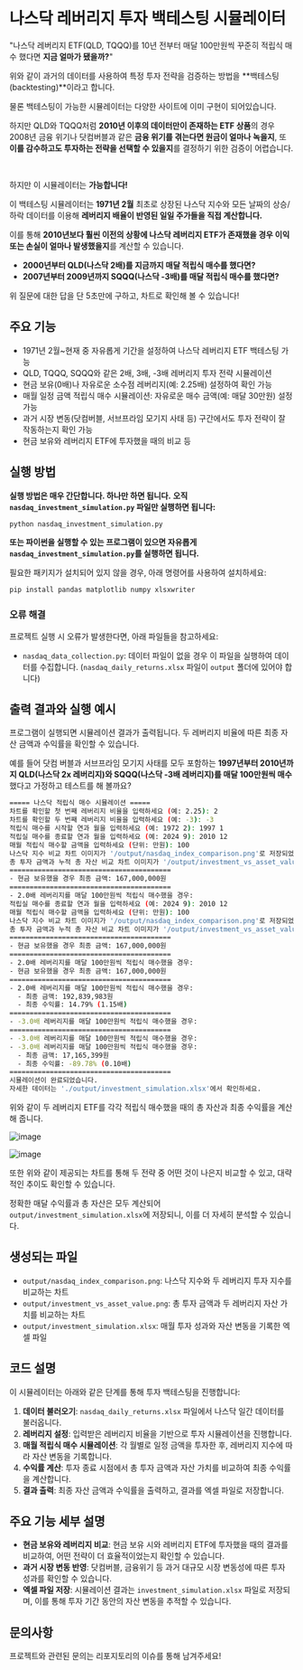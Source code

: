 # 나스닥 레버리지 투자 백테스팅 시뮬레이터

"나스닥 레버리지 ETF(QLD, TQQQ)를 10년 전부터 매달 100만원씩 꾸준히 적립식 매수 했다면 **지금 얼마가 됐을까?**"

위와 같이 과거의 데이터를 사용하여 특정 투자 전략을 검증하는 방법을 **백테스팅(backtesting)**이라고 합니다.

물론 백테스팅이 가능한 시뮬레이터는 다양한 사이트에 이미 구현이 되어있습니다.

하지만 QLD와 TQQQ처럼 **2010년 이후의 데이터만이 존재하는 ETF 상품**의 경우 2008년 금융 위기나 닷컴버블과 같은 **금융 위기를 겪는다면 원금이 얼마나 녹을지**, 또 **이를 감수하고도 투자하는 전략을 선택할 수 있을지**를 결정하기 위한 검증이 어렵습니다.

<br>

하지만 이 시뮬레이터는 **가능합니다!**

이 백테스팅 시뮬레이터는 **1971년 2월** 최초로 상장된 나스닥 지수와 모든 날짜의 상승/하락 데이터를 이용해 **레버리지 배율이 반영된 일일 주가들을 직접 계산합니다.**

이를 통해 **2010년보다 훨씬 이전의 상황에 나스닥 레버리지 ETF가 존재했을 경우 이익 또는 손실이 얼마나 발생했을지**를 계산할 수 있습니다.

- **2000년부터 QLD(나스닥 2배)를 지금까지 매달 적립식 매수를 했다면?**
- **2007년부터 2009년까지 SQQQ(나스닥 -3배)를 매달 적립식 매수를 했다면?**

위 질문에 대한 답을 단 5초만에 구하고, 차트로 확인해 볼 수 있습니다!

## 주요 기능

- 1971년 2월~현재 중 자유롭게 기간을 설정하여 나스닥 레버리지 ETF 백테스팅 가능
- QLD, TQQQ, SQQQ와 같은 2배, 3배, -3배 레버리지 투자 전략 시뮬레이션
- 현금 보유(0배)나 자유로운 소수점 레버리지(예: 2.25배) 설정하여 확인 가능
- 매월 일정 금액 적립식 매수 시뮬레이션: 자유로운 매수 금액(예: 매달 30만원) 설정 가능
- 과거 시장 변동(닷컴버블, 서브프라임 모기지 사태 등) 구간에서도 투자 전략이 잘 작동하는지 확인 가능
- 현금 보유와 레버리지 ETF에 투자했을 때의 비교 등

## 실행 방법

**실행 방법은 매우 간단합니다. 하나만 하면 됩니다.**
**오직 `nasdaq_investment_simulation.py` 파일만 실행하면 됩니다:**

```bash
python nasdaq_investment_simulation.py
```

**또는 파이썬을 실행할 수 있는 프로그램이 있으면 자유롭게 `nasdaq_investment_simulation.py`를 실행하면 됩니다.**

필요한 패키지가 설치되어 있지 않을 경우, 아래 명령어를 사용하여 설치하세요:

```bash
pip install pandas matplotlib numpy xlsxwriter
```

### 오류 해결

프로젝트 실행 시 오류가 발생한다면, 아래 파일들을 참고하세요:

- `nasdaq_data_collection.py`: 데이터 파일이 없을 경우 이 파일을 실행하여 데이터를 수집합니다. (`nasdaq_daily_returns.xlsx` 파일이 `output` 폴더에 있어야 합니다)

## 출력 결과와 실행 예시

프로그램이 실행되면 시뮬레이션 결과가 출력됩니다. 두 레버리지 비율에 따른 최종 자산 금액과 수익률을 확인할 수 있습니다.

예를 들어 닷컴 버블과 서브프라임 모기지 사태를 모두 포함하는 **1997년부터 2010년까지 QLD(나스닥 2x 레버리지)와 SQQQ(나스닥 -3배 레버리지)를 매달 100만원씩 매수**했다고 가정하고 테스트를 해 볼까요?

```bash
===== 나스닥 적립식 매수 시뮬레이션 =====
차트를 확인할 첫 번째 레버리지 비율을 입력하세요 (예: 2.25): 2
차트를 확인할 두 번째 레버리지 비율을 입력하세요 (예: -3): -3
적립식 매수를 시작할 연과 월을 입력하세요 (예: 1972 2): 1997 1
적립실 매수를 종료할 연과 월을 입력하세요 (예: 2024 9): 2010 12
매월 적립식 매수할 금액을 입력하세요 (단위: 만원): 100
나스닥 지수 비교 차트 이미지가 '/output/nasdaq_index_comparison.png'로 저장되었습니다.
총 투자 금액과 누적 총 자산 비교 차트 이미지가 '/output/investment_vs_asset_value.png'로 저장되었습니다.
========================================
- 현금 보유했을 경우 최종 금액: 167,000,000원
========================================
- 2.0배 레버리지를 매달 100만원씩 적립식 매수했을 경우:
적립실 매수를 종료할 연과 월을 입력하세요 (예: 2024 9): 2010 12
매월 적립식 매수할 금액을 입력하세요 (단위: 만원): 100
나스닥 지수 비교 차트 이미지가 '/output/nasdaq_index_comparison.png'로 저장되었습니다.
총 투자 금액과 누적 총 자산 비교 차트 이미지가 '/output/investment_vs_asset_value.png'로 저장되었습니다.
========================================
- 현금 보유했을 경우 최종 금액: 167,000,000원
========================================
- 2.0배 레버리지를 매달 100만원씩 적립식 매수했을 경우:
- 현금 보유했을 경우 최종 금액: 167,000,000원
========================================
- 2.0배 레버리지를 매달 100만원씩 적립식 매수했을 경우:
  - 최종 금액: 192,839,983원
  - 최종 수익률: 14.79% (1.15배)
========================================
- -3.0배 레버리지를 매달 100만원씩 적립식 매수했을 경우:
========================================
- -3.0배 레버리지를 매달 100만원씩 적립식 매수했을 경우:
- -3.0배 레버리지를 매달 100만원씩 적립식 매수했을 경우:
  - 최종 금액: 17,165,399원
  - 최종 수익률: -89.78% (0.10배)
========================================
시뮬레이션이 완료되었습니다.
자세한 데이터는 './output/investment_simulation.xlsx'에서 확인하세요.
```

위와 같이 두 레버리지 ETF를 각각 적립식 매수했을 때의 총 자산과 최종 수익률을 계산해 줍니다.


![image](https://github.com/user-attachments/assets/419a510a-28a4-4520-98e8-b83510efbb70)

![image](https://github.com/user-attachments/assets/420c6011-7e30-453d-befa-00d325548f6e)

또한 위와 같이 제공되는 차트를 통해 두 전략 중 어떤 것이 나은지 비교할 수 있고, 대략적인 추이도 확인할 수 있습니다.

정확한 매달 수익률과 총 자산은 모두 계산되어 `output/investment_simulation.xlsx`에 저장되니, 이를 더 자세히 분석할 수 있습니다.

## 생성되는 파일

- `output/nasdaq_index_comparison.png`: 나스닥 지수와 두 레버리지 투자 지수를 비교하는 차트
- `output/investment_vs_asset_value.png`: 총 투자 금액과 두 레버리지 자산 가치를 비교하는 차트
- `output/investment_simulation.xlsx`: 매월 투자 성과와 자산 변동을 기록한 엑셀 파일

## 코드 설명

이 시뮬레이터는 아래와 같은 단계를 통해 투자 백테스팅을 진행합니다:

1. **데이터 불러오기**: `nasdaq_daily_returns.xlsx` 파일에서 나스닥 일간 데이터를 불러옵니다.
2. **레버리지 설정**: 입력받은 레버리지 비율을 기반으로 투자 시뮬레이션을 진행합니다.
3. **매월 적립식 매수 시뮬레이션**: 각 월별로 일정 금액을 투자한 후, 레버리지 지수에 따라 자산 변동을 기록합니다.
4. **수익률 계산**: 투자 종료 시점에서 총 투자 금액과 자산 가치를 비교하여 최종 수익률을 계산합니다.
5. **결과 출력**: 최종 자산 금액과 수익률을 출력하고, 결과를 엑셀 파일로 저장합니다.

## 주요 기능 세부 설명

- **현금 보유와 레버리지 비교**: 현금 보유 시와 레버리지 ETF에 투자했을 때의 결과를 비교하여, 어떤 전략이 더 효율적이었는지 확인할 수 있습니다.
- **과거 시장 변동 반영**: 닷컴버블, 금융위기 등 과거 대규모 시장 변동성에 따른 투자 성과를 확인할 수 있습니다.
- **엑셀 파일 저장**: 시뮬레이션 결과는 `investment_simulation.xlsx` 파일로 저장되며, 이를 통해 투자 기간 동안의 자산 변동을 추적할 수 있습니다.

## 문의사항

프로젝트와 관련된 문의는 리포지토리의 이슈를 통해 남겨주세요!
